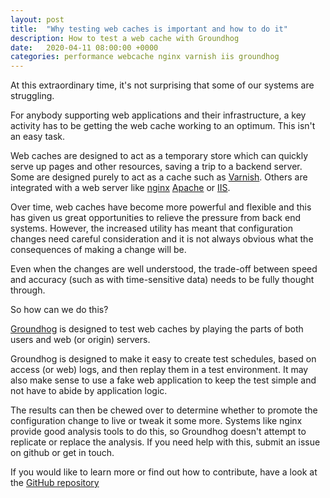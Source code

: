 ```yaml
---
layout: post
title:  "Why testing web caches is important and how to do it"
description: How to test a web cache with Groundhog
date:   2020-04-11 08:00:00 +0000
categories: performance webcache nginx varnish iis groundhog
---
```


At this extraordinary time, it's not surprising that some of our systems are struggling.

For anybody supporting web applications and their infrastructure, a key activity has to be getting the web cache working to an optimum. This isn't an easy task.

Web caches are designed to act as a temporary store which can quickly serve up pages and other resources, saving a trip to a backend server. Some are designed purely to act as a cache such as [Varnish](https://varnish-cache.org/). Others are integrated with a web server like [nginx](htps://nginx.org) [Apache](https://httpd.apache.org/docs/2.4/mod/mod_cache.html) or [IIS](https://www.iis.net/overview/reliability/dynamiccachingandcompression).

Over time, web caches have become more powerful and flexible and this has given us great opportunities to relieve the pressure from back end systems. However, the increased utility has meant that configuration changes need careful consideration and it is not always obvious what the consequences of making a change will be.

Even when the changes are well understood, the trade-off between speed and accuracy (such as with time-sensitive data) needs to be fully thought through.

So how can we do this?

[Groundhog](https://howardosborne.github.io/groundhog) is designed to test web caches by playing the parts of both users and web (or origin) servers.

 
Groundhog is designed to make it easy to create test schedules, based on access (or web) logs, and then replay them in a test environment. It may also make sense to use a fake web application to keep the test simple and not have to abide by application logic.

The results can then be chewed over to determine whether to promote the configuration change to live or tweak it some more. Systems like nginx provide good analysis tools to do this, so Groundhog doesn't attempt to replicate or replace the analysis. If you need help with this, submit an issue on github or get in touch.

If you would like to learn more or find out how to contribute, have a look at the [GitHub repository](https://howardosborne.github.io/groundhog/)